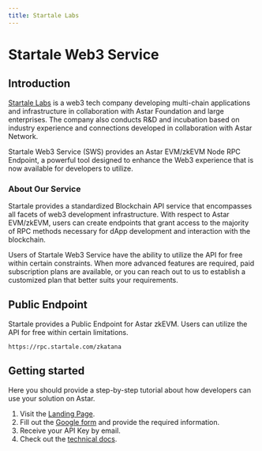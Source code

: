 ```yaml
---
title: Startale Labs
---
```


# Startale Web3 Service

## Introduction

[Startale Labs](https://sws.startale.com) is a web3 tech company developing multi-chain applications and infrastructure in collaboration with Astar Foundation and large enterprises. The company also conducts R&D and incubation based on industry experience and connections developed in collaboration with Astar Network.

Startale Web3 Service (SWS) provides an Astar EVM/zkEVM Node RPC Endpoint, a powerful tool designed to enhance the Web3 experience that is now available for developers to utilize.


### About Our Service

Startale provides a standardized Blockchain API service that encompasses all facets of web3 development infrastructure. With respect to Astar EVM/zkEVM, users can create endpoints that grant access to the majority of RPC methods necessary for dApp development and interaction with the blockchain.

Users of Startale Web3 Service have the ability to utilize the API for free within certain constraints. When more advanced features are required, paid subscription plans are available, or you can reach out to us to establish a customized plan that better suits your requirements.

## Public Endpoint

Startale provides a Public Endpoint for Astar zkEVM. Users can utilize the API for free within certain limitations.

`https://rpc.startale.com/zkatana`

## Getting started

Here you should provide a step-by-step tutorial about how developers can use your solution on Astar.

1. Visit the [Landing Page](https://sws.startale.com).
2. Fill out the [Google form](https://forms.gle/7bfjxj1qpEW8gFxk7) and provide the required information.
3. Receive your API Key by email.
4. Check out the [technical docs](https://docs.startale.com/docs).

